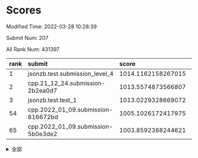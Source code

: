 # Scores

Modified Time: 2022-03-28 10:28:39

Submit Num: 207

All Rank Num: 431397

| rank |               submit               |       score        |       sigma        | pk_num |
| :--- | :--------------------------------- | :----------------- | :----------------- | :----- |
| 1    | jsonzb.test.submission_level_4     | 1014.1162158267015 | 0.8106656895460078 | 8337   |
| 2    | cpp.21_12_24.submission-2b2ea0d7   | 1013.5574873566807 | 0.8097065149403115 | 8339   |
| 3    | jsonzb.test.test_1                 | 1013.0229328669072 | 0.8213652534287309 | 8337   |
| 54   | cpp.2022_01_09.submission-816672bd | 1005.1026172417975 | 0.7268321664657952 | 8334   |
| 65   | cpp.2022_01_09.submission-5b0e3de2 | 1003.8592388244621 | 0.7185506805126253 | 8334   |


<details>
<summary>全部</summary>

| rank |                 submit                 |       score        |       sigma        | pk_num |
| :--- | :------------------------------------- | :----------------- | :----------------- | :----- |
| 1    | jsonzb.test.submission_level_4         | 1014.1162158267015 | 0.8106656895460078 | 8337   |
| 2    | cpp.21_12_24.submission-2b2ea0d7       | 1013.5574873566807 | 0.8097065149403115 | 8339   |
| 3    | jsonzb.test.test_1                     | 1013.0229328669072 | 0.8213652534287309 | 8337   |
| 4    | gobigger.level_3.submission_level_3_33 | 1012.4648392722376 | 0.8174842597905781 | 8342   |
| 5    | gobigger.level_3.submission_level_3_19 | 1012.1951136825634 | 0.7800805647102963 | 8337   |
| 6    | gobigger.level_3.submission_level_3_10 | 1011.3402830036979 | 0.7439909850788431 | 8334   |
| 7    | gobigger.level_3.submission_level_3_39 | 1011.2649642037042 | 0.7612017168519793 | 8339   |
| 8    | gobigger.level_3.submission_level_3_43 | 1011.2288676172093 | 0.7334791644032237 | 8337   |
| 9    | gobigger.level_3.submission_level_3_22 | 1011.1461249626066 | 0.8028473671390869 | 8337   |
| 10   | gobigger.level_3.submission_level_3_17 | 1011.1407728016947 | 0.7398727864665322 | 8337   |
| 11   | gobigger.level_3.submission_level_3_0  | 1011.0333865171585 | 0.771253158678318  | 8333   |
| 12   | gobigger.level_3.submission_level_3_48 | 1010.9242103745029 | 0.7612332807896897 | 8332   |
| 13   | gobigger.level_3.submission_level_3_47 | 1010.911219814514  | 0.7607444547645333 | 8336   |
| 14   | gobigger.level_3.submission_level_3_1  | 1010.8975924059506 | 0.7718288576269006 | 8333   |
| 15   | gobigger.level_3.submission_level_3_16 | 1010.8791951109804 | 0.7931281100367806 | 8339   |
| 16   | gobigger.level_3.submission_level_3_2  | 1010.7724106287543 | 0.7824686714129953 | 8339   |
| 17   | gobigger.level_3.submission_level_3_25 | 1010.7560123314013 | 0.7514382156865332 | 8335   |
| 18   | gobigger.level_3.submission_level_3_40 | 1010.6869114299359 | 0.7540788717247989 | 8331   |
| 19   | gobigger.level_3.submission_level_3_24 | 1010.5399832410538 | 0.7570436613832418 | 8337   |
| 20   | gobigger.level_3.submission_level_3_27 | 1010.3922634808755 | 0.764865305305     | 8338   |
| 21   | gobigger.level_3.submission_level_3_9  | 1010.3828833622142 | 0.7739022941536943 | 8333   |
| 22   | gobigger.level_3.submission_level_3_21 | 1010.2960175966136 | 0.7748508990653761 | 8341   |
| 23   | gobigger.level_3.submission_level_3_15 | 1010.2658950793641 | 0.7684872984988953 | 8336   |
| 24   | gobigger.level_3.submission_level_3_45 | 1010.2248751105756 | 0.7561704647976508 | 8330   |
| 25   | gobigger.level_3.submission_level_3_6  | 1010.1530957012778 | 0.7554762992140418 | 8334   |
| 26   | gobigger.level_3.submission_level_3_7  | 1010.1339963958086 | 0.7530271105143345 | 8337   |
| 27   | gobigger.level_3.submission_level_3_44 | 1010.0641156892912 | 0.7562259735580471 | 8339   |
| 28   | gobigger.level_3.submission_level_3_31 | 1010.0483701563936 | 0.7618360126108132 | 8334   |
| 29   | gobigger.level_3.submission_level_3_12 | 1010.0403411276545 | 0.739832189775629  | 8338   |
| 30   | gobigger.level_3.submission_level_3_20 | 1009.9450172516297 | 0.7419458158181418 | 8339   |
| 31   | gobigger.level_3.submission_level_3_34 | 1009.8613132309644 | 0.7533874275618363 | 8332   |
| 32   | gobigger.level_3.submission_level_3_8  | 1009.8609310348645 | 0.7835734379855284 | 8330   |
| 33   | gobigger.level_3.submission_level_3_46 | 1009.854207377162  | 0.7622241184044455 | 8335   |
| 34   | gobigger.level_3.submission_level_3_41 | 1009.8380627864542 | 0.7683263774792443 | 8339   |
| 35   | gobigger.level_3.submission_level_3_36 | 1009.6581271805194 | 0.7538147685171702 | 8333   |
| 36   | gobigger.level_3.submission_level_3_13 | 1009.6084603693643 | 0.7738577458597471 | 8337   |
| 37   | gobigger.level_3.submission_level_3_38 | 1009.6015478632089 | 0.746247683003928  | 8335   |
| 38   | gobigger.level_3.submission_level_3_30 | 1009.5752626321132 | 0.7679166591608273 | 8336   |
| 39   | gobigger.level_3.submission_level_3_11 | 1009.5592384789239 | 0.7564341555861219 | 8336   |
| 40   | gobigger.level_3.submission_level_3_32 | 1009.5514301588121 | 0.7580674715161606 | 8336   |
| 41   | gobigger.level_3.submission_level_3_23 | 1009.539424761548  | 0.7456777903896515 | 8331   |
| 42   | gobigger.level_3.submission_level_3_49 | 1009.4453537413408 | 0.7606898636075524 | 8334   |
| 43   | gobigger.level_3.submission_level_3_14 | 1009.4207363192799 | 0.7504316373486267 | 8339   |
| 44   | gobigger.level_3.submission_level_3_5  | 1009.413454374405  | 0.7560543914878557 | 8340   |
| 45   | gobigger.level_3.submission_level_3_29 | 1009.2973795498199 | 0.7629667069217707 | 8339   |
| 46   | gobigger.level_3.submission_level_3_37 | 1009.2294924611328 | 0.7577279283381396 | 8334   |
| 47   | gobigger.level_3.submission_level_3_4  | 1009.1423868002194 | 0.7630912603597622 | 8334   |
| 48   | gobigger.level_3.submission_level_3_35 | 1009.0450513178458 | 0.7315741949004114 | 8333   |
| 49   | gobigger.level_3.submission_level_3_26 | 1009.0346627600053 | 0.7430132448876449 | 8339   |
| 50   | gobigger.level_3.submission_level_3_3  | 1008.9907673898601 | 0.7416233811941203 | 8339   |
| 51   | gobigger.level_3.submission_level_3_28 | 1008.9550793489095 | 0.7344395262730459 | 8332   |
| 52   | gobigger.level_3.submission_level_3_18 | 1008.894421021474  | 0.7567464281864045 | 8341   |
| 53   | gobigger.level_3.submission_level_3_42 | 1008.3298935613973 | 0.7278679053015884 | 8330   |
| 54   | cpp.2022_01_09.submission-816672bd     | 1005.1026172417975 | 0.7268321664657952 | 8334   |
| 55   | gobigger.level_1.submission_level_1_8  | 1005.0629485941123 | 0.7267436966616149 | 8343   |
| 56   | gobigger.level_1.submission_level_1_23 | 1004.7856923460447 | 0.7201452673743585 | 8334   |
| 57   | gobigger.level_1.submission_level_1_36 | 1004.7806205373996 | 0.7220896367686181 | 8339   |
| 58   | gobigger.level_1.submission_level_1_32 | 1004.6639895882371 | 0.7145612431640932 | 8329   |
| 59   | gobigger.level_1.submission_level_1_33 | 1004.6019810779453 | 0.7290476555518297 | 8335   |
| 60   | gobigger.level_1.submission_level_1_28 | 1004.4344983423433 | 0.7184996410615024 | 8332   |
| 61   | gobigger.level_1.submission_level_1_4  | 1004.3382515622159 | 0.7265616932048317 | 8335   |
| 62   | gobigger.level_1.submission_level_1_25 | 1004.244843583303  | 0.7214402579268415 | 8344   |
| 63   | gobigger.level_1.submission_level_1_27 | 1004.2247765023711 | 0.7176783567933789 | 8335   |
| 64   | gobigger.level_1.submission_level_1_44 | 1003.9089997666288 | 0.7297470187680877 | 8336   |
| 65   | cpp.2022_01_09.submission-5b0e3de2     | 1003.8592388244621 | 0.7185506805126253 | 8334   |
| 66   | gobigger.level_1.submission_level_1_6  | 1003.8542141173632 | 0.7129527732178338 | 8338   |
| 67   | gobigger.level_1.submission_level_1_34 | 1003.7996465983881 | 0.713244385898452  | 8338   |
| 68   | gobigger.level_1.submission_level_1_1  | 1003.741644525163  | 0.7129910350743894 | 8331   |
| 69   | gobigger.level_1.submission_level_1_47 | 1003.6862109301281 | 0.7223328023121697 | 8338   |
| 70   | gobigger.level_1.submission_level_1_46 | 1003.6466951855762 | 0.7319965853964132 | 8338   |
| 71   | gobigger.level_1.submission_level_1_30 | 1003.6295986152178 | 0.719797206579192  | 8334   |
| 72   | gobigger.level_1.submission_level_1_45 | 1003.6194339814681 | 0.7120953279443777 | 8332   |
| 73   | gobigger.level_1.submission_level_1_35 | 1003.5250655125606 | 0.7143538822123832 | 8336   |
| 74   | gobigger.level_1.submission_level_1_38 | 1003.5126451455172 | 0.7173296086003635 | 8337   |
| 75   | gobigger.level_1.submission_level_1_29 | 1003.4833293475625 | 0.724712544228855  | 8339   |
| 76   | gobigger.level_1.submission_level_1_48 | 1003.3903094798051 | 0.7100274010126988 | 8338   |
| 77   | gobigger.level_1.submission_level_1_0  | 1003.3322477144274 | 0.7081498331072708 | 8339   |
| 78   | gobigger.level_1.submission_level_1_37 | 1003.2412519827922 | 0.7008801466733512 | 8340   |
| 79   | gobigger.level_1.submission_level_1_43 | 1003.1892939651389 | 0.7175669602259765 | 8334   |
| 80   | gobigger.level_1.submission_level_1_41 | 1003.1691965941484 | 0.723855937836985  | 8334   |
| 81   | gobigger.level_1.submission_level_1_20 | 1003.1607284442478 | 0.7174767670257661 | 8339   |
| 82   | gobigger.level_1.submission_level_1_5  | 1003.0615910575068 | 0.7150470149329085 | 8335   |
| 83   | gobigger.level_1.submission_level_1_2  | 1003.0579667044267 | 0.7204722613136344 | 8335   |
| 84   | gobigger.level_1.submission_level_1_3  | 1003.0560567507118 | 0.7033196675936682 | 8336   |
| 85   | gobigger.level_1.submission_level_1_17 | 1003.0202278154006 | 0.7380045026251044 | 8334   |
| 86   | gobigger.level_1.submission_level_1_12 | 1003.0084059434378 | 0.719419646276172  | 8333   |
| 87   | gobigger.level_1.submission_level_1_22 | 1002.9111790798613 | 0.7178706344066044 | 8339   |
| 88   | gobigger.level_1.submission_level_1_18 | 1002.8615721167417 | 0.7035362032192506 | 8331   |
| 89   | gobigger.level_1.submission_level_1_14 | 1002.7832535540977 | 0.7116448558689067 | 8338   |
| 90   | gobigger.level_1.submission_level_1_42 | 1002.7308975962177 | 0.7206545730028253 | 8336   |
| 91   | gobigger.level_1.submission_level_1_11 | 1002.7006657258904 | 0.7148008343235384 | 8334   |
| 92   | gobigger.level_1.submission_level_1_13 | 1002.6436016978596 | 0.7223120791486468 | 8336   |
| 93   | gobigger.level_1.submission_level_1_24 | 1002.6296966914458 | 0.7073084206368881 | 8337   |
| 94   | gobigger.level_1.submission_level_1_16 | 1002.5743243719521 | 0.7183051578271051 | 8338   |
| 95   | gobigger.level_1.submission_level_1_15 | 1002.563833373708  | 0.7185793366109807 | 8337   |
| 96   | gobigger.level_1.submission_level_1_21 | 1002.4983650896235 | 0.7166666092967955 | 8338   |
| 97   | gobigger.level_1.submission_level_1_31 | 1002.4850739041249 | 0.7101380635184611 | 8339   |
| 98   | gobigger.level_1.submission_level_1_49 | 1002.4607195465381 | 0.7102500836220359 | 8335   |
| 99   | gobigger.level_1.submission_level_1_39 | 1002.4548615340495 | 0.7156852825153309 | 8340   |
| 100  | gobigger.level_1.submission_level_1_26 | 1002.4153570949188 | 0.7185755280777578 | 8338   |
| 101  | gobigger.level_1.submission_level_1_9  | 1002.3764431509604 | 0.7022704716441699 | 8336   |
| 102  | gobigger.level_1.submission_level_1_10 | 1001.906984192116  | 0.7109457926976412 | 8339   |
| 103  | gobigger.level_1.submission_level_1_7  | 1001.5658200199272 | 0.7294430943472099 | 8334   |
| 104  | gobigger.level_1.submission_level_1_19 | 1001.420190941872  | 0.707042619915748  | 8336   |
| 105  | gobigger.level_1.submission_level_1_40 | 1001.2966464948968 | 0.7057411848929975 | 8340   |
| 106  | gobigger.random.submission_random_27   | 997.7040552951739  | 0.7110722907558452 | 8333   |
| 107  | gobigger.random.submission_random_26   | 997.6541388593625  | 0.7053159336272347 | 8339   |
| 108  | gobigger.random.submission_random_41   | 997.5629902466721  | 0.7091521001203538 | 8335   |
| 109  | gobigger.random.submission_random_45   | 997.0916447837004  | 0.7109407588137713 | 8336   |
| 110  | gobigger.random.submission_random_39   | 997.0824981890275  | 0.7093935773920816 | 8339   |
| 111  | gobigger.random.submission_random_49   | 996.8887674298084  | 0.6974458034731925 | 8338   |
| 112  | gobigger.random.submission_random_9    | 996.8521325759914  | 0.7132514100395464 | 8338   |
| 113  | gobigger.random.submission_random_12   | 996.6772016789945  | 0.7093846712297409 | 8335   |
| 114  | gobigger.random.submission_random_10   | 996.6155413177897  | 0.7223148383873668 | 8336   |
| 115  | gobigger.random.submission_random_7    | 996.6086680358288  | 0.7185200441448326 | 8340   |
| 116  | gobigger.random.submission_random_8    | 996.5977083315948  | 0.7088678097471554 | 8334   |
| 117  | gobigger.random.submission_random_47   | 996.4917552782845  | 0.7029380043589888 | 8334   |
| 118  | gobigger.random.submission_random_18   | 996.4370933075369  | 0.7276096403314886 | 8334   |
| 119  | gobigger.random.submission_random_34   | 996.26837344459    | 0.7034943282973902 | 8333   |
| 120  | gobigger.random.submission_random_44   | 996.179568790569   | 0.7203613693194599 | 8333   |
| 121  | gobigger.random.submission_random_35   | 996.1242353947176  | 0.7160702374112154 | 8332   |
| 122  | gobigger.random.submission_random_16   | 996.0790804342661  | 0.6987494272825515 | 8329   |
| 123  | gobigger.random.submission_random_46   | 996.0473990555212  | 0.7134670821467997 | 8340   |
| 124  | gobigger.random.submission_random_20   | 996.0388848310563  | 0.6935630755767802 | 8333   |
| 125  | gobigger.random.submission_random_13   | 996.0382252055493  | 0.7188287677987018 | 8335   |
| 126  | gobigger.random.submission_random_22   | 996.0220632457695  | 0.7094786919355512 | 8338   |
| 127  | gobigger.random.submission_random_28   | 996.0117844586143  | 0.7081432456461398 | 8336   |
| 128  | gobigger.random.submission_random_36   | 995.9819241915726  | 0.7200366067520284 | 8335   |
| 129  | gobigger.random.submission_random_1    | 995.9792310080438  | 0.7134331527539295 | 8337   |
| 130  | gobigger.random.submission_random_38   | 995.8336872915565  | 0.7104007902878493 | 8335   |
| 131  | gobigger.random.submission_random_14   | 995.7714296362698  | 0.6947719964865527 | 8334   |
| 132  | gobigger.random.submission_random_29   | 995.7597488187243  | 0.7128183132260794 | 8335   |
| 133  | gobigger.random.submission_random_31   | 995.740327445164   | 0.6992774143122019 | 8335   |
| 134  | gobigger.random.submission_random_4    | 995.7101519839225  | 0.7104481623145105 | 8335   |
| 135  | gobigger.random.submission_random_48   | 995.6954377287238  | 0.7142104087723218 | 8335   |
| 136  | gobigger.random.submission_random_32   | 995.6578630231828  | 0.711242277235404  | 8337   |
| 137  | gobigger.random.submission_random_43   | 995.6400671850785  | 0.717532774790269  | 8336   |
| 138  | gobigger.random.submission_random_2    | 995.5898197756867  | 0.704819228821181  | 8341   |
| 139  | gobigger.random.submission_random_24   | 995.5790102779557  | 0.738011120607314  | 8338   |
| 140  | gobigger.random.submission_random_21   | 995.5717827745505  | 0.7071431627245208 | 8342   |
| 141  | gobigger.random.submission_random_30   | 995.5582015562201  | 0.7213212062430508 | 8333   |
| 142  | gobigger.random.submission_random_23   | 995.4601685939194  | 0.7131436526917951 | 8337   |
| 143  | gobigger.random.submission_random_37   | 995.448742800612   | 0.7086645040129135 | 8332   |
| 144  | gobigger.random.submission_random_19   | 995.4413202508116  | 0.726799884807909  | 8334   |
| 145  | gobigger.random.submission_random_17   | 995.4170011684539  | 0.7158509447826475 | 8338   |
| 146  | gobigger.random.submission_random_11   | 995.4118454932653  | 0.7180749140277614 | 8333   |
| 147  | gobigger.random.submission_random_42   | 995.2664828437738  | 0.7183672737161012 | 8334   |
| 148  | gobigger.random.submission_random_40   | 995.2475258673279  | 0.7166872741780698 | 8338   |
| 149  | gobigger.random.submission_random_6    | 995.0856293351909  | 0.723723303162326  | 8343   |
| 150  | gobigger.random.submission_random_3    | 995.0066326457825  | 0.7050918972501478 | 8334   |
| 151  | gobigger.random.submission_random_0    | 994.7875992144272  | 0.7144340832983122 | 8335   |
| 152  | gobigger.random.submission_random_15   | 994.7128466326157  | 0.7296198755854848 | 8338   |
| 153  | gobigger.random.submission_random_5    | 994.5453884929907  | 0.7287481299152596 | 8335   |
| 154  | gobigger.random.submission_random_25   | 994.498862858051   | 0.7234427296112723 | 8337   |
| 155  | gobigger.random.submission_random_33   | 994.4636811579074  | 0.7307373695922109 | 8332   |
| 156  | gobigger.level_2.submission_level_2_0  | 993.5197412031174  | 0.7311230173431329 | 8336   |
| 157  | gobigger.level_2.submission_level_2_28 | 993.494510589449   | 0.7290419743239543 | 8331   |
| 158  | gobigger.level_2.submission_level_2_30 | 993.4365219356056  | 0.7246008715855158 | 8338   |
| 159  | gobigger.level_2.submission_level_2_6  | 993.393048491697   | 0.748413419229591  | 8333   |
| 160  | gobigger.level_2.submission_level_2_47 | 993.35128112128    | 0.7236863400877654 | 8335   |
| 161  | gobigger.level_2.submission_level_2_9  | 993.3064751662188  | 0.7249256428797224 | 8335   |
| 162  | gobigger.level_2.submission_level_2_13 | 993.2793307918091  | 0.7505322309743337 | 8337   |
| 163  | gobigger.level_2.submission_level_2_27 | 993.1449707506479  | 0.7357136978440754 | 8337   |
| 164  | gobigger.level_2.submission_level_2_31 | 993.0912335768476  | 0.7443010816893693 | 8339   |
| 165  | gobigger.level_2.submission_level_2_2  | 993.0691853896296  | 0.7280993835396434 | 8339   |
| 166  | gobigger.level_2.submission_level_2_33 | 993.0156966293978  | 0.7197443654254017 | 8336   |
| 167  | gobigger.level_2.submission_level_2_5  | 992.962465027979   | 0.7371786934188103 | 8337   |
| 168  | gobigger.level_2.submission_level_2_12 | 992.8102292995245  | 0.7305798200091613 | 8341   |
| 169  | gobigger.level_2.submission_level_2_49 | 992.8081693793225  | 0.7429204503684895 | 8334   |
| 170  | gobigger.level_2.submission_level_2_3  | 992.8072323460564  | 0.7360638122460686 | 8336   |
| 171  | gobigger.level_2.submission_level_2_8  | 992.7555103601244  | 0.7440429612923787 | 8336   |
| 172  | gobigger.level_2.submission_level_2_4  | 992.6882547219064  | 0.7444825134416686 | 8335   |
| 173  | gobigger.level_2.submission_level_2_25 | 992.6719128504778  | 0.7367069646195653 | 8335   |
| 174  | gobigger.level_2.submission_level_2_39 | 992.6442308368302  | 0.7407196173855523 | 8335   |
| 175  | gobigger.level_2.submission_level_2_7  | 992.642272525284   | 0.7239379140823392 | 8337   |
| 176  | gobigger.level_2.submission_level_2_19 | 992.6004371636909  | 0.7564916778440423 | 8337   |
| 177  | gobigger.level_2.submission_level_2_21 | 992.5248253186535  | 0.7525223427328807 | 8337   |
| 178  | gobigger.level_2.submission_level_2_32 | 992.5237767927056  | 0.7259152339457979 | 8342   |
| 179  | gobigger.level_2.submission_level_2_1  | 992.4774816910908  | 0.7532420627443306 | 8331   |
| 180  | gobigger.level_2.submission_level_2_43 | 992.4460511417113  | 0.751732059057159  | 8338   |
| 181  | gobigger.level_2.submission_level_2_45 | 992.3830836214669  | 0.736955948215093  | 8338   |
| 182  | gobigger.level_2.submission_level_2_29 | 992.3177306273067  | 0.7375059715320649 | 8336   |
| 183  | gobigger.level_2.submission_level_2_38 | 992.3136613834675  | 0.7517084770549888 | 8341   |
| 184  | gobigger.level_2.submission_level_2_34 | 992.1720223955049  | 0.7448903962555853 | 8335   |
| 185  | gobigger.level_2.submission_level_2_22 | 991.9672880971036  | 0.7344811738491758 | 8336   |
| 186  | gobigger.level_2.submission_level_2_44 | 991.9590591429873  | 0.7272238165476542 | 8339   |
| 187  | gobigger.level_2.submission_level_2_46 | 991.8169185474238  | 0.7504648431742912 | 8340   |
| 188  | gobigger.level_2.submission_level_2_17 | 991.8044752124908  | 0.7551433708992439 | 8334   |
| 189  | gobigger.level_2.submission_level_2_18 | 991.7187762335565  | 0.7449634654737615 | 8336   |
| 190  | gobigger.level_2.submission_level_2_40 | 991.7095811947216  | 0.7624850453105534 | 8336   |
| 191  | gobigger.level_2.submission_level_2_26 | 991.6940493772432  | 0.7525929162494961 | 8337   |
| 192  | gobigger.level_2.submission_level_2_48 | 991.5812818733069  | 0.7366632748572451 | 8336   |
| 193  | gobigger.level_2.submission_level_2_35 | 991.4364988873211  | 0.7505135550285122 | 8337   |
| 194  | gobigger.level_2.submission_level_2_16 | 991.3564538199496  | 0.7314940429237384 | 8341   |
| 195  | gobigger.level_2.submission_level_2_10 | 991.3372845806529  | 0.76271560263107   | 8336   |
| 196  | gobigger.level_2.submission_level_2_23 | 991.17060911104    | 0.7551681862858363 | 8338   |
| 197  | gobigger.level_2.submission_level_2_15 | 991.0987244743764  | 0.7462809589714854 | 8339   |
| 198  | gobigger.level_2.submission_level_2_36 | 991.027938453346   | 0.7549876550923404 | 8333   |
| 199  | gobigger.level_2.submission_level_2_41 | 990.8603973155758  | 0.7495840674548055 | 8332   |
| 200  | gobigger.level_2.submission_level_2_42 | 990.8581414084871  | 0.7496260666100686 | 8338   |
| 201  | gobigger.level_2.submission_level_2_24 | 990.7584088168666  | 0.7563756968341834 | 8340   |
| 202  | gobigger.level_2.submission_level_2_37 | 990.7537014726722  | 0.7533480438498954 | 8339   |
| 203  | gobigger.level_2.submission_level_2_20 | 990.2085064312425  | 0.7819091073586215 | 8339   |
| 204  | gobigger.level_2.submission_level_2_11 | 990.2043802812143  | 0.7459398276096357 | 8337   |
| 205  | gobigger.level_2.submission_level_2_14 | 989.6446794932269  | 0.7755733426366004 | 8335   |
| 206  | gobigger.none.submission_none_0        | 977.6385391861686  | 1.4217997251161585 | 8337   |
| 207  | gobigger.none.submission_none_1        | 977.2347914951339  | 1.473977256656734  | 8338   |

</details>